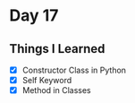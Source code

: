 Day 17
==============================================================================

Things I Learned
------------------------------------------------------------------------------

- [x] Constructor Class in Python
- [x] Self Keyword
- [x] Method in Classes
